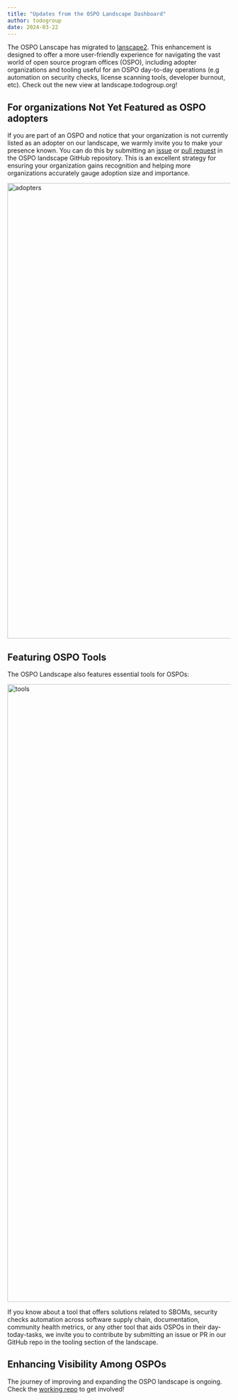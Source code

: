```yaml
---
title: "Updates from the OSPO Landscape Dashboard"
author: todogroup
date: 2024-03-22
---
```


The OSPO Lanscape has migrated to [lanscape2](https://github.com/cncf/landscape2). This enhancement is designed to offer a more user-friendly experience for navigating the vast world of open source program offices (OSPO),
including adopter organizations and tooling useful for an OSPO day-to-day operations (e.g automation on security checks, license scanning tools, developer burnout, etc). Check out the new view at landscape.todogroup.org!

## For organizations Not Yet Featured as OSPO adopters

If you are part of an OSPO and notice that your organization is not currently listed as an adopter on our landscape, we warmly invite you to make your presence known. 
You can do this by submitting an [issue](https://github.com/todogroup/ospolandscape/issues) or [pull request](https://github.com/todogroup/ospolandscape/pulls) in the OSPO 
landscape GitHub repository. This is an excellent strategy for ensuring your organization gains recognition and helping more organizations accurately gauge adoption size and importance.

<img width="1027" alt="adopters" src="https://github.com/todogroup/todogroup.org/assets/43671777/e8f0d0b8-777a-48db-b06d-8aa9a38ffcc7">

## Featuring OSPO Tools

The OSPO Landscape also features essential tools for OSPOs:

<img width="1393" alt="tools" src="https://github.com/todogroup/todogroup.org/assets/43671777/a8d6a3a1-b07d-4c66-b8be-43f0482945f8">

If you know about a tool that offers solutions related to SBOMs, security checks automation across software supply chain, documentation, community health metrics, or any other 
tool that aids OSPOs in their day-today-tasks, we invite you to contribute by submitting an issue or PR in our GitHub repo in the tooling section of the landscape.

## Enhancing Visibility Among OSPOs

The journey of improving and expanding the OSPO landscape is ongoing. 
Check the [working repo](https://github.com/todogroup/ospolandscape) to get involved!
